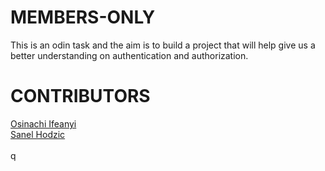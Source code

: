 # MEMBERS-ONLY

This is an odin task and the aim is to build a project that will help give us a better understanding on authentication and authorization.


# CONTRIBUTORS 

<a href="https://github.com/osinakayah/" target="_blank">Osinachi Ifeanyi</a> <br/>
<a href="https://github.com/sanelca" target="_blank">Sanel Hodzic</a><br /><br />
q